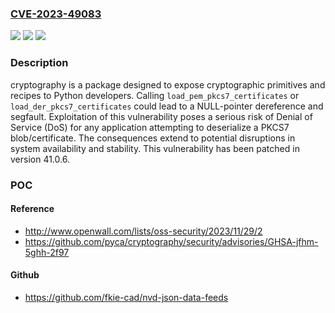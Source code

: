 ### [CVE-2023-49083](https://cve.mitre.org/cgi-bin/cvename.cgi?name=CVE-2023-49083)
![](https://img.shields.io/static/v1?label=Product&message=cryptography&color=blue)
![](https://img.shields.io/static/v1?label=Version&message=%3D%20%3E%3D%203.1%2C%20%3C%2041.0.6%20&color=brighgreen)
![](https://img.shields.io/static/v1?label=Vulnerability&message=CWE-476%3A%20NULL%20Pointer%20Dereference&color=brighgreen)

### Description

cryptography is a package designed to expose cryptographic primitives and recipes to Python developers. Calling `load_pem_pkcs7_certificates` or `load_der_pkcs7_certificates` could lead to a NULL-pointer dereference and segfault. Exploitation of this vulnerability poses a serious risk of Denial of Service (DoS) for any application attempting to deserialize a PKCS7 blob/certificate. The consequences extend to potential disruptions in system availability and stability. This vulnerability has been patched in version 41.0.6.

### POC

#### Reference
- http://www.openwall.com/lists/oss-security/2023/11/29/2
- https://github.com/pyca/cryptography/security/advisories/GHSA-jfhm-5ghh-2f97

#### Github
- https://github.com/fkie-cad/nvd-json-data-feeds

